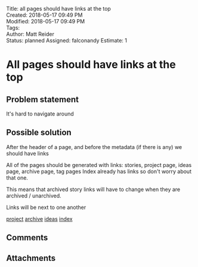 Title: all pages should have links at the top  
Created: 2018-05-17 09:49 PM  
Modified: 2018-05-17 09:49 PM  
Tags:   
Author: Matt Reider  
Status: planned
Assigned: falconandy 
Estimate: 1

# All pages should have links at the top

## Problem statement

It's hard to navigate around

## Possible solution

After the header of a page, and before the metadata (if there is any) we should have links

All of the pages should be generated with links: stories, project page, ideas page, archive page, tag pages
Index already has links so don't worry about that one.

This means that archived story links will have to change when they are archived / unarchived.

Links will be next to one another

[project](link) [archive](link) [ideas](link) [index](link)

## Comments


## Attachments
